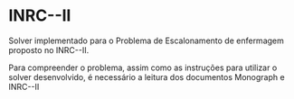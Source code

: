 # INRC--II
Solver implementado para o Problema de Escalonamento de enfermagem proposto no INRC--II.

Para compreender o problema, assim como as instruções para utilizar o solver desenvolvido, é necessário a leitura dos documentos Monograph e INRC--II
